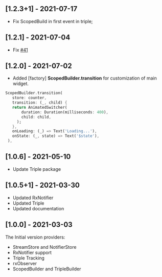  ## [1.2.3+1] - 2021-07-17
- Fix ScopedBuild in first event in triple;

 ## [1.2.1] - 2021-07-04
- Fix [#41](https://github.com/Flutterando/triple_pattern/issues/41)
 ## [1.2.0] - 2021-07-02

 - Added [factory] **ScopedBuilder.transition** for customization of main widget.
 ```dart 
 ScopedBuilder.transition(
    store: counter,
    transition: (_, child) {
    return AnimatedSwitcher(
        duration: Duration(milliseconds: 400),
        child: child,
      );
    },
    onLoading: (_) => Text('Loading...'),
    onState: (_, state) => Text('$state'),
  ),
 ```
 ## [1.0.6] - 2021-05-10

 - Update Triple package
 
 ## [1.0.5+1] - 2021-03-30

- Updated RxNotifier
- Updated Triple
- Updated documentation
 ## [1.0.0] - 2021-03-03

The Initial version providers:
- StreamStore and NotifierStore
- RxNotifier support
- Triple Tracking
- rxObserver
- ScopedBuilder and TripleBuilder
